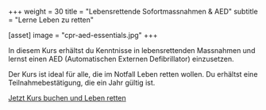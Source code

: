 +++
weight = 30
title = "Lebensrettende Sofortmassnahmen & AED"
subtitle = "Lerne Leben zu retten"

[asset]
  image = "cpr-aed-essentials.jpg"
+++

In diesem Kurs erhältst du Kenntnisse in lebensrettenden Massnahmen und lernst einen AED (Automatischen Externen Defibrillator) einzusetzen.

Der Kurs ist ideal für alle, die im Notfall Leben retten wollen.
Du erhältst eine Teilnahmebestätigung, die ein Jahr gültig ist.

[Jetzt Kurs buchen und Leben retten](/kurse/hlw-und-aed/)
